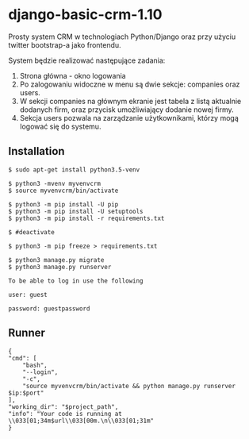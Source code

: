 # django-basic-crm-1.10

Prosty system CRM w technologiach Python/Django oraz przy użyciu twitter bootstrap-a jako frontendu.

System będzie realizować następujące zadania:

1. Strona główna - okno logowania
2. Po zalogowaniu widoczne w menu są dwie sekcje: companies oraz users.
3. W sekcji companies na głównym ekranie jest tabela z listą aktualnie dodanych firm, oraz przycisk umożliwiający dodanie nowej firmy.
4. Sekcja users pozwala na zarządzanie użytkownikami, którzy mogą logować się do systemu.

Installation
------------
    $ sudo apt-get install python3.5-venv

    $ python3 -mvenv myvenvcrm
    $ source myvenvcrm/bin/activate

    $ python3 -m pip install -U pip
    $ python3 -m pip install -U setuptools
    $ python3 -m pip install -r requirements.txt

    $ #deactivate

    $ python3 -m pip freeze > requirements.txt

    $ python3 manage.py migrate
    $ python3 manage.py runserver

    To be able to log in use the following

    user: guest

    password: guestpassword
    
Runner
------

    {
    "cmd": [
        "bash",
        "--login",
        "-c",
        "source myvenvcrm/bin/activate && python manage.py runserver $ip:$port"
    ],
    "working_dir": "$project_path",
    "info": "Your code is running at \\033[01;34m$url\\033[00m.\n\\033[01;31m"
    }